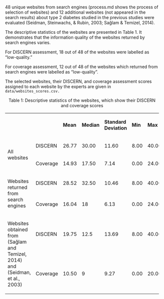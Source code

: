 <p>48 unique websites from search engines (process.md&nbsp;shows the process of selection of websites) and 12 additional websites (not appeared in the search results) about type 2 diabetes studied in the previous studies were evaluated (Seidman, Steinwachs, &amp; Rubin, 2003; Sağlam &amp; Temizel, 2014).</p>
<p>The descriptive statistics of the websites are presented in Table 1. It demonstrates that the information quality of the websites returned by search engines varies.&nbsp;</p>
<p>For DISCERN assessment, 18 out of 48 of the websites were labelled as &ldquo;low-quality.&rdquo;&nbsp;</p>
<p>For coverage assessment, 12 out of 48 of the websites which returned from search engines were labelled as &ldquo;low-quality&rdquo;.</p>
<p>The selected websites, their DISCERN, and coverage assessment scores assigned to each website by the experts are given in <code>data/websites_scores.csv.</code></p>
<p></p>
<div align="center"><p><a name="_Toc52457087"></a>Table 1: Descriptive statistics of the websites, which show their DISCERN and coverage scores</p>
<table width="553">
<tbody>
<tr>
<td width="180">
<p>&nbsp;</p>
</td>
<td width="71">
<p>&nbsp;</p>
</td>
<td width="57">
<p><strong>Mean</strong></p>
</td>
<td width="59">
<p><strong>Median</strong></p>
</td>
<td width="82">
<p><strong>Standard Deviation</strong></p>
</td>
<td width="52">
<p><strong>Min </strong></p>
</td>
<td width="51">
<p><strong>Max</strong></p>
</td>
</tr>
<tr>
<td rowspan="2" width="180">
<p>All websites</p>
</td>
<td width="71">
<p>DISCERN</p>
</td>
<td width="57">
<p>26.77</p>
</td>
<td width="59">
<p>30.00</p>
</td>
<td width="82">
<p>11.60</p>
</td>
<td width="52">
<p>8.00</p>
</td>
<td width="51">
<p>40.00</p>
</td>
</tr>
<tr>
<td width="71">
<p>Coverage</p>
</td>
<td width="57">
<p>14.93</p>
</td>
<td width="59">
<p>17.50</p>
</td>
<td width="82">
<p>7.14</p>
</td>
<td width="52">
<p>0.00</p>
</td>
<td width="51">
<p>24.00</p>
</td>
</tr>
<tr>
<td rowspan="2" width="180">
<p>Websites returned from search engines</p>
</td>
<td width="71">
<p>DISCERN</p>
</td>
<td width="57">
<p>28.52</p>
</td>
<td width="59">
<p>32.50</p>
</td>
<td width="82">
<p>10.46</p>
</td>
<td width="52">
<p>8.00</p>
</td>
<td width="51">
<p>40.00</p>
</td>
</tr>
<tr>
<td width="71">
<p>Coverage</p>
</td>
<td width="57">
<p>16.04</p>
</td>
<td width="59">
<p>18</p>
</td>
<td width="82">
<p>6.13</p>
</td>
<td width="52">
<p>0.00</p>
</td>
<td width="51">
<p>24.00</p>
</td>
</tr>
<tr>
<td rowspan="2" width="180">
<p>Websites obtained from (Sağlam and Temizel, 2014) and (Seidman, et al., 2003)</p>
</td>
<td width="71">
<p>DISCERN</p>
</td>
<td width="57">
<p>19.75</p>
</td>
<td width="59">
<p>12.5</p>
</td>
<td width="82">
<p>13.69</p>
</td>
<td width="52">
<p>8.00</p>
</td>
<td width="51">
<p>40.00</p>
</td>
</tr>
<tr>
<td width="71">
<p>Coverage</p>
</td>
<td width="57">
<p>10.50</p>
</td>
<td width="59">
<p>9</p>
</td>
<td width="82">
<p>9.27</p>
</td>
<td width="52">
<p>0.00</p>
</td>
<td width="51">
<p>20.00</p>
</td>
</tr>
</tbody>
</table></div>
